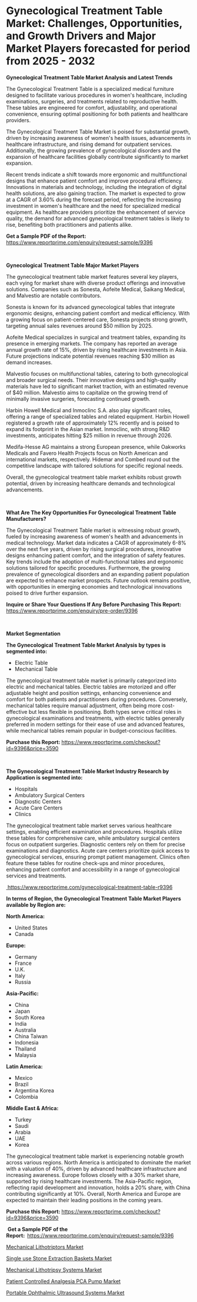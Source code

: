 <p><h1>Gynecological Treatment Table Market: Challenges, Opportunities, and Growth Drivers and Major Market Players forecasted for period from 2025 - 2032</h1></p><p><strong>Gynecological Treatment Table Market Analysis and Latest Trends</strong></p>
<p><p>The Gynecological Treatment Table is a specialized medical furniture designed to facilitate various procedures in women's healthcare, including examinations, surgeries, and treatments related to reproductive health. These tables are engineered for comfort, adjustability, and operational convenience, ensuring optimal positioning for both patients and healthcare providers.</p><p>The Gynecological Treatment Table Market is poised for substantial growth, driven by increasing awareness of women's health issues, advancements in healthcare infrastructure, and rising demand for outpatient services. Additionally, the growing prevalence of gynecological disorders and the expansion of healthcare facilities globally contribute significantly to market expansion.</p><p>Recent trends indicate a shift towards more ergonomic and multifunctional designs that enhance patient comfort and improve procedural efficiency. Innovations in materials and technology, including the integration of digital health solutions, are also gaining traction. The market is expected to grow at a CAGR of 3.60% during the forecast period, reflecting the increasing investment in women's healthcare and the need for specialized medical equipment. As healthcare providers prioritize the enhancement of service quality, the demand for advanced gynecological treatment tables is likely to rise, benefiting both practitioners and patients alike.</p></p>
<p><strong>Get a Sample PDF of the Report:&nbsp;</strong> <a href="https://www.reportprime.com/enquiry/request-sample/9396?utm_campaign=1888&utm_medium=2&utm_source=Github&utm_content=ia&utm_term=20032025&utm_id=gynecological-treatment-table">https://www.reportprime.com/enquiry/request-sample/9396</a></p>
<p>&nbsp;</p>
<p><strong>Gynecological Treatment Table Major Market Players</strong></p>
<p><p>The gynecological treatment table market features several key players, each vying for market share with diverse product offerings and innovative solutions. Companies such as Sonesta, Aofeite Medical, Saikang Medical, and Malvestio are notable contributors. </p><p>Sonesta is known for its advanced gynecological tables that integrate ergonomic designs, enhancing patient comfort and medical efficiency. With a growing focus on patient-centered care, Sonesta projects strong growth, targeting annual sales revenues around $50 million by 2025.</p><p>Aofeite Medical specializes in surgical and treatment tables, expanding its presence in emerging markets. The company has reported an average annual growth rate of 15%, driven by rising healthcare investments in Asia. Future projections indicate potential revenues reaching $30 million as demand increases.</p><p>Malvestio focuses on multifunctional tables, catering to both gynecological and broader surgical needs. Their innovative designs and high-quality materials have led to significant market traction, with an estimated revenue of $40 million. Malvestio aims to capitalize on the growing trend of minimally invasive surgeries, forecasting continued growth.</p><p>Harbin Howell Medical and Inmoclinc S.A. also play significant roles, offering a range of specialized tables and related equipment. Harbin Howell registered a growth rate of approximately 12% recently and is poised to expand its footprint in the Asian market. Inmoclinc, with strong R&D investments, anticipates hitting $25 million in revenue through 2026.</p><p>Medifa-Hesse AG maintains a strong European presence, while Oakworks Medicals and Favero Health Projects focus on North American and international markets, respectively. Hidemar and Combed round out the competitive landscape with tailored solutions for specific regional needs.</p><p>Overall, the gynecological treatment table market exhibits robust growth potential, driven by increasing healthcare demands and technological advancements.</p></p>
<p>&nbsp;</p>
<p><strong>What Are The Key Opportunities For Gynecological Treatment Table Manufacturers?</strong></p>
<p><p>The Gynecological Treatment Table market is witnessing robust growth, fueled by increasing awareness of women's health and advancements in medical technology. Market data indicates a CAGR of approximately 6-8% over the next five years, driven by rising surgical procedures, innovative designs enhancing patient comfort, and the integration of safety features. Key trends include the adoption of multi-functional tables and ergonomic solutions tailored for specific procedures. Furthermore, the growing prevalence of gynecological disorders and an expanding patient population are expected to enhance market prospects. Future outlook remains positive, with opportunities in emerging economies and technological innovations poised to drive further expansion.</p></p>
<p><strong>Inquire or Share Your Questions If Any Before Purchasing This Report:</strong> <a href="https://www.reportprime.com/enquiry/pre-order/9396?utm_campaign=1888&utm_medium=2&utm_source=Github&utm_content=ia&utm_term=20032025&utm_id=gynecological-treatment-table">https://www.reportprime.com/enquiry/pre-order/9396</a></p>
<p>&nbsp;</p>
<p><strong>Market Segmentation</strong></p>
<p><strong>The Gynecological Treatment Table Market Analysis by types is segmented into:</strong></p>
<p><ul><li>Electric Table</li><li>Mechanical Table</li></ul></p>
<p><p>The gynecological treatment table market is primarily categorized into electric and mechanical tables. Electric tables are motorized and offer adjustable height and position settings, enhancing convenience and comfort for both patients and practitioners during procedures. Conversely, mechanical tables require manual adjustment, often being more cost-effective but less flexible in positioning. Both types serve critical roles in gynecological examinations and treatments, with electric tables generally preferred in modern settings for their ease of use and advanced features, while mechanical tables remain popular in budget-conscious facilities.</p></p>
<p><strong>Purchase this Report:&nbsp;</strong><a href="https://www.reportprime.com/checkout?id=9396&price=3590&utm_campaign=1888&utm_medium=2&utm_source=Github&utm_content=ia&utm_term=20032025&utm_id=gynecological-treatment-table">https://www.reportprime.com/checkout?id=9396&price=3590</a></p>
<p>&nbsp;</p>
<p><strong>The Gynecological Treatment Table Market Industry Research by Application is segmented into:</strong></p>
<p><ul><li>Hospitals</li><li>Ambulatory Surgical Centers</li><li>Diagnostic Centers</li><li>Acute Care Centers</li><li>Clinics</li></ul></p>
<p><p>The gynecological treatment table market serves various healthcare settings, enabling efficient examination and procedures. Hospitals utilize these tables for comprehensive care, while ambulatory surgical centers focus on outpatient surgeries. Diagnostic centers rely on them for precise examinations and diagnostics. Acute care centers prioritize quick access to gynecological services, ensuring prompt patient management. Clinics often feature these tables for routine check-ups and minor procedures, enhancing patient comfort and accessibility in a range of gynecological services and treatments.</p></p>
<p><a href="https://www.reportprime.com/gynecological-treatment-table-r9396?utm_campaign=1888&utm_medium=2&utm_source=Github&utm_content=ia&utm_term=20032025&utm_id=gynecological-treatment-table">&nbsp;https://www.reportprime.com/gynecological-treatment-table-r9396</a></p>
<p><strong>In terms of Region, the Gynecological Treatment Table Market Players available by Region are:</strong></p>
<p>
    <p> <strong> North America: </strong>
        <ul>
            <li>United States</li>
            <li>Canada</li>
        </ul>
        </p> 
    <p> <strong> Europe: </strong>
        <ul>
            <li>Germany</li>
            <li>France</li>
            <li>U.K.</li>
            <li>Italy</li>
            <li>Russia</li>
        </ul>
        </p> 
    <p> <strong> Asia-Pacific: </strong>
        <ul>
            <li>China</li>
            <li>Japan</li>
            <li>South Korea</li>
            <li>India</li>
            <li>Australia</li>
            <li>China Taiwan</li>
            <li>Indonesia</li>
            <li>Thailand</li>
            <li>Malaysia</li>
        </ul>
        </p> 
    <p> <strong> Latin America: </strong>
        <ul>
            <li>Mexico</li>
            <li>Brazil</li>
            <li>Argentina Korea</li>
            <li>Colombia</li>
        </ul>
        </p> 
    <p> <strong> Middle East & Africa: </strong>
        <ul>
            <li>Turkey</li>
            <li>Saudi</li>
            <li>Arabia</li>
            <li>UAE</li>
            <li>Korea</li>
        </ul>
    </p>
    </p>
<p><p>The gynecological treatment table market is experiencing notable growth across various regions. North America is anticipated to dominate the market with a valuation of 40%, driven by advanced healthcare infrastructure and increasing awareness. Europe follows closely with a 30% market share, supported by rising healthcare investments. The Asia-Pacific region, reflecting rapid development and innovation, holds a 20% share, with China contributing significantly at 10%. Overall, North America and Europe are expected to maintain their leading positions in the coming years.</p></p>
<p><strong>Purchase this Report: </strong><a href="https://www.reportprime.com/checkout?id=9396&price=3590&utm_campaign=1888&utm_medium=2&utm_source=Github&utm_content=ia&utm_term=20032025&utm_id=gynecological-treatment-table">https://www.reportprime.com/checkout?id=9396&price=3590</a></p>
<p>&nbsp;<strong>Get a Sample PDF of the Report:&nbsp;&nbsp;</strong><a href="https://www.reportprime.com/enquiry/request-sample/9396?utm_campaign=1888&utm_medium=2&utm_source=Github&utm_content=ia&utm_term=20032025&utm_id=gynecological-treatment-table">https://www.reportprime.com/enquiry/request-sample/9396</a></p>
<p><strong></strong></p>
<p><p><a href="https://github.com/parthplagaf6/Market-Research-Report-List-1/blob/main/mechanical-lithotriptors-market.md?utm_campaign=1888&utm_medium=2&utm_source=Github&utm_content=ia&utm_term=20032025&utm_id=gynecological-treatment-table">Mechanical Lithotriptors Market</a></p><p><a href="https://github.com/estaykaleslo/Market-Research-Report-List-1/blob/main/single-use-stone-extraction-baskets-market.md?utm_campaign=1888&utm_medium=2&utm_source=Github&utm_content=ia&utm_term=20032025&utm_id=gynecological-treatment-table">Single use Stone Extraction Baskets Market</a></p><p><a href="https://github.com/tandyorandby/Market-Research-Report-List-1/blob/main/mechanical-lithotripsy-systems-market.md?utm_campaign=1888&utm_medium=2&utm_source=Github&utm_content=ia&utm_term=20032025&utm_id=gynecological-treatment-table">Mechanical Lithotripsy Systems Market</a></p><p><a href="https://github.com/hayasiorover/Market-Research-Report-List-1/blob/main/patient-controlled-analgesia-pca-pump-market.md?utm_campaign=1888&utm_medium=2&utm_source=Github&utm_content=ia&utm_term=20032025&utm_id=gynecological-treatment-table">Patient Controlled Analgesia PCA Pump Market</a></p><p><a href="https://github.com/janskudiony/Market-Research-Report-List-1/blob/main/portable-ophthalmic-ultrasound-systems-market.md?utm_campaign=1888&utm_medium=2&utm_source=Github&utm_content=ia&utm_term=20032025&utm_id=gynecological-treatment-table">Portable Ophthalmic Ultrasound Systems Market</a></p></p>